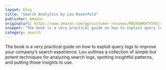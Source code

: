 ```yaml
---
layout: blog
title: "Search Analytics by Lou Rosenfeld"
publisher: Amazon
originalurl: https://www.amazon.com/gp/customer-reviews/RBU4QWKW7V5H3/ref=cm_cr_getr_d_rvw_ttl?ie=UTF8&ASIN=1933820209
snippet: "The book is a very practical guide on how to exploit query logs to improve your company’s search experience. Lou outlines a collection of simple but potent techniques for analyzing search logs, spotting insightful patterns, and putting those insights to use."
category: search
---
```


The book is a very practical guide on how to exploit query logs to improve your company’s search experience. Lou outlines a collection of simple but potent techniques for analyzing search logs, spotting insightful patterns, and putting those insights to use.